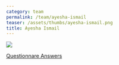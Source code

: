 ```yaml
---
category: team
permalink: /team/ayesha-ismail
teaser: /assets/thumbs/ayesha-ismail.png
title: Ayesha Ismail
---
```


<img src="/assets/img/ayesha-ismail.png" />

[Questionnare Answers](https://drive.google.com/open?id=1-dffkqpReSglBUZds_Yq0Ybk4eMawgWjSNUg3Wz3CFY)
